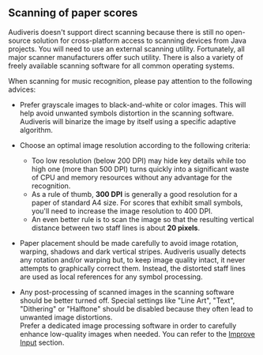 ## Scanning of paper scores

Audiveris doesn't support direct scanning because there is still no open-source solution for
cross-platform access to scanning devices from Java projects.
You will need to use an external scanning utility.
Fortunately, all major scanner manufacturers offer such utility.
There is also a variety of freely available scanning software for all common operating systems.

When scanning for music recognition, please pay attention to the following advices:

* Prefer grayscale images to black-and-white or color images.
This will help avoid unwanted symbols distortion in the scanning software.
Audiveris will binarize the image by itself using a specific adaptive algorithm.

* Choose an optimal image resolution according to the following criteria:
  * Too low resolution (below 200 DPI) may hide key details while too high one
  (more than 500 DPI) turns quickly into a significant waste of CPU and memory resources
  without any advantage for the recognition.
  * As a rule of thumb, **300 DPI** is generally a good resolution for a paper of standard A4 size.
  For scores that exhibit small symbols, you'll need to increase the image resolution to 400 DPI.
  * An even better rule is to scan the image so that the resulting vertical distance between two
  staff lines is about **20 pixels**.

* Paper placement should be made carefully to avoid image rotation, warping, shadows and dark
vertical stripes.
Audiveris usually detects any rotation and/or warping but, to keep image quality intact,
it never attempts to graphically correct them.
Instead, the distorted staff lines are used as local references for any symbol processing.

* Any post-processing of scanned images in the scanning software should be better turned off.
Special settings like "Line Art", "Text", "Dithering" or "Halftone" should be disabled because
they often lead to unwanted image distortions.   
Prefer a dedicated image processing software in order to carefully enhance low-quality images
when needed.
You can refer to the [Improve Input](../advanced/improve_input.md) section.
